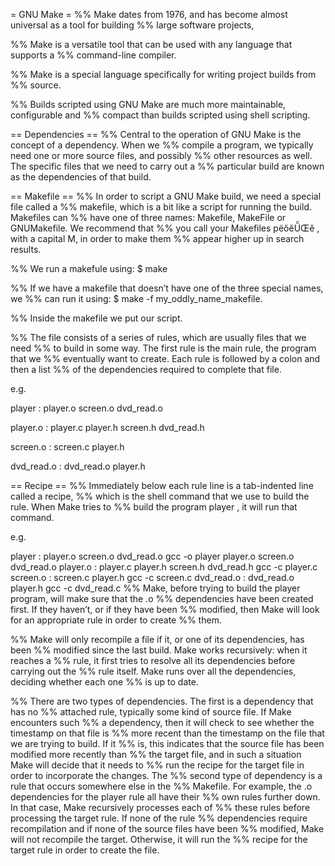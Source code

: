 = GNU Make =
%% Make dates from 1976, and has become almost universal as a tool for building
%% large software projects,

%% Make is a versatile tool that can be used with any language that supports a
%% command-line compiler.

%% Make is a special language specifically for writing project builds from
%% source.

%% Builds scripted using GNU Make are much more maintainable, configurable and
%% compact than builds scripted using shell scripting.

== Dependencies ==
%% Central to the operation of GNU Make is the concept of a dependency. When we
%% compile a program, we typically need one or more source files, and possibly
%% other resources as well. The specific files that we need to carry out a
%% particular build are known as the dependencies of that build.

== Makefile ==
%% In order to script a GNU Make build, we need a special file called a
%% makefile, which is a bit like a script for running the build. Makefiles can
%% have one of three names: Makefile, MakeFile or GNUMakefile. We recommend that
%% you call your Makefiles pëŏĕǙŒĕ , with a capital M, in order to make them
%% appear higher up in search results.

%% We run a makefule using:
$ make

%% If we have a makefile that doesn’t have one of the three special names, we
%% can run it using:
$ make -f my_oddly_name_makefile.

%% Inside the makefile we put our script.

%% The file consists of a series of rules, which are usually files that we need
%% to build in some way. The first rule is the main rule, the program that we
%% eventually want to create. Each rule is followed by a colon and then a list
%% of the dependencies required to complete that file.

e.g.

player : player.o screen.o dvd_read.o

player.o : player.c player.h screen.h dvd_read.h

screen.o : screen.c player.h

dvd_read.o : dvd_read.o player.h

== Recipe ==
%% Immediately below each rule line is a tab-indented line called a recipe,
%% which is the shell command that we use to build the rule. When Make tries to
%% build the program player , it will run that command.

e.g.

player : player.o screen.o dvd_read.o
  gcc -o player player.o screen.o dvd_read.o
player.o : player.c player.h screen.h dvd_read.h
  gcc -c player.c
screen.o : screen.c player.h
  gcc -c screen.c
dvd_read.o : dvd_read.o player.h
  gcc -c dvd_read.c
%% Make, before trying to build the player program, will make sure that the .o
%% dependencies have been created first. If they haven’t, or if they have been
%% modified, then Make will look for an appropriate rule in order to create
%% them.

%% Make will only recompile a file if it, or one of its dependencies, has been
%% modified since the last build. Make works recursively: when it reaches a
%% rule, it first tries to resolve all its dependencies before carrying out the
%% rule itself. Make runs over all the dependencies, deciding whether each one
%% is up to date.

%% There are two types of dependencies. The first is a dependency that has no
%% attached rule, typically some kind of source file. If Make encounters such
%% a dependency, then it will check to see whether the timestamp on that file is
%% more recent than the timestamp on the file that we are trying to build. If it
%% is, this indicates that the source file has been modified more recently than
%% the target file, and in such a situation Make will decide that it needs to
%% run the recipe for the target file in order to incorporate the changes. The
%% second type of dependency is a rule that occurs somewhere else in the
%% Makefile. For example, the .o dependencies for the player rule all have their
%% own rules further down. In that case, Make recursively processes each of
%% these rules before processing the target rule. If none of the rule
%% dependencies require recompilation and if none of the source files have been
%% modified, Make will not recompile the target. Otherwise, it will run the
%% recipe for the target rule in order to create the file.

